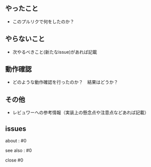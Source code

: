 ## やったこと

- このプルリクで何をしたのか？

## やらないこと

- 次やるべきこと(新たなissue)があれば記載

## 動作確認

- どのような動作確認を行ったのか？　結果はどうか？

## その他

- レビュワーへの参考情報（実装上の懸念点や注意点などあれば記載）

## issues

about : #0

see also : #0

close #0
